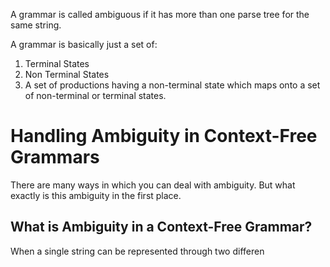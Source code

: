 A grammar is called ambiguous if it has more than one parse tree for the same string.

A grammar is basically just a set of:
1. Terminal States
2. Non Terminal States
3. A set of productions having a non-terminal state which maps onto a set of non-terminal or terminal states.
# Handling Ambiguity in Context-Free Grammars
There are many ways in which you can deal with ambiguity. But what exactly is this ambiguity in the first place.
## What is Ambiguity in a Context-Free Grammar?
When a single string can be represented through two differen